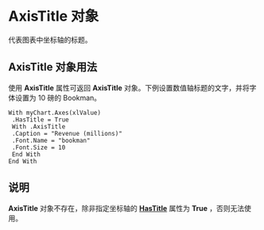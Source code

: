 
# AxisTitle 对象

代表图表中坐标轴的标题。


## AxisTitle 对象用法

使用  **AxisTitle** 属性可返回 **AxisTitle** 对象。下例设置数值轴标题的文字，并将字体设置为 10 磅的 Bookman。


```
With myChart.Axes(xlValue) 
 .HasTitle = True 
 With .AxisTitle 
 .Caption = "Revenue (millions)" 
 .Font.Name = "bookman" 
 .Font.Size = 10 
 End With 
End With
```


## 说明

 **AxisTitle** 对象不存在，除非指定坐标轴的 **[HasTitle](9ecc48d3-fd86-e185-a69f-0676230b3194.md)** 属性为 **True** ，否则无法使用。

